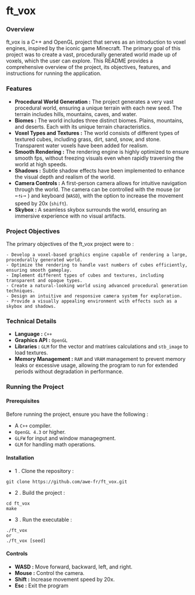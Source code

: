 # ft_vox
### Overview

ft_vox is a C++ and OpenGL project that serves as an introduction to voxel engines, inspired by the iconic game Minecraft. The primary goal of this project was to create a vast, procedurally generated world made up of voxels, which the user can explore. This README provides a comprehensive overview of the project, its objectives, features, and instructions for running the application.

### Features

   - **Procedural World Generation :** The project generates a very vast procedural world, ensuring a unique terrain with each new seed. The terrain includes hills, mountains, caves, and water.
   - **Biomes :** The world includes three distinct biomes. Plains, mountains, and deserts. Each with its unique terrain characteristics.
   - **Voxel Types and Textures :** The world consists of different types of textured cubes, including grass, dirt, sand, snow, and stone. Transparent water voxels have been added for realism.
   - **Smooth Rendering :** The rendering engine is highly optimized to ensure smooth fps, without freezing visuals even when rapidly traversing the world at high speeds.
   - **Shadows :** Subtle shadow effects have been implemented to enhance the visual depth and realism of the world.
   - **Camera Controls :** A first-person camera allows for intuitive navigation through the world. The camera can be controlled with the mouse (or ```🠔🠕🠗🠖``` ) and keyboard (```WASD```), with the option to increase the movement speed by 20x (```shift```).
   - **Skybox :** A seamless skybox surrounds the world, ensuring an immersive experience with no visual artifacts.

### Project Objectives

The primary objectives of the ft_vox project were to :

	- Develop a voxel-based graphics engine capable of rendering a large, procedurally generated world.
 	- Optimize the rendering to handle vast numbers of cubes efficiently, ensuring smooth gameplay.
  	- Implement different types of cubes and textures, including transparent and opaque types.
	- Create a natural-looking world using advanced procedural generation techniques.
 	- Design an intuitive and responsive camera system for exploration.
  	- Provide a visually appealing environment with effects such as a skybox and shadows.

### Technical Details

   - **Language :** ```C++```
   - **Graphics API :** ```OpenGL```
   - **Libraries :** ```GLM``` for the vector and matrixes calculations and ```stb_image``` to load textures.
   - **Memory Management :** ```RAM``` and ```VRAM``` management to prevent memory leaks or excessive usage, allowing the program to run for extended periods without degradation in performance.

### Running the Project

#### Prerequisites	

Before running the project, ensure you have the following :
   - A ```C++``` compiler.
   - ```OpenGL 4.3``` or higher.
   - ```GLFW``` for input and window managegment.
   - ```GLM``` for handling math operations.

#### Installation

   - 1 . Clone the repository :

	git clone https://github.com/awe-fr/ft_vox.git

   - 2 . Build the project :

	cd ft_vox
 	make

   - 3 . Run the executable :

	./ft_vox
 	or
  	./ft_vox [seed]

#### Controls

   - **WASD :** Move forward, backward, left, and right.
   - **Mouse :** Control the camera.
   - **Shift :** Increase movement speed by 20x.
   - **Esc :** Exit the program
